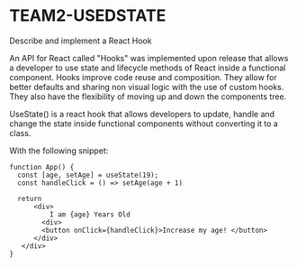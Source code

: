 # TEAM2-USEDSTATE

Describe and implement a React Hook

An API for React called "Hooks" was implemented upon release that allows a developer to
use state and lifecycle methods of React inside a functional component.
Hooks improve code reuse and composition. 
They allow for better defaults and sharing non
visual logic with the use of custom hooks.
They also have the flexibility of moving up and down the components tree.

UseState() is a react hook that allows developers to update, handle and change the state inside functional components without converting it to a class.

With the following snippet:

```
function App() {
  const [age, setAge] = useState(19);
  const handleClick = () => setAge(age + 1)

  return 
      <div> 
          I am {age} Years Old 
        <div> 
        <button onClick={handleClick}>Increase my age! </button>
      </div>
   </div>
}
```

